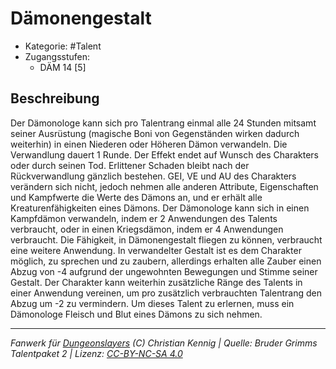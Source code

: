 <!---
Dies ist ein Fanwerk für DUNGEONSLAYERS (C) von Christian Kennig

Quellen:      [Bruder Grimms Talentpaket 2](https://www.f-space.de/ds4/downloads.html)
              [Talentbeschreibungen](https://www.f-space.de/ds4/tools-talentcards.html)
License:      [CC-BY-NC-SA 4.0](https://creativecommons.org/licenses/by-nc-sa/4.0/deed.de)
Richtlinien:  [Fanwerkrichtlinien](https://www.dungeonslayers.net/fanwerk-richtlinien/)
Autor:        Zauberlehrling
-->

  
# Dämonengestalt  
- Kategorie: #Talent  
- Zugangsstufen:  
  - DÄM 14 [5]  

## Beschreibung  
Der Dämonologe kann sich pro Talentrang einmal alle 24 Stunden mitsamt seiner Ausrüstung (magische Boni von Gegenständen wirken dadurch weiterhin) in einen Niederen oder Höheren Dämon verwandeln. Die Verwandlung dauert 1 Runde. Der Effekt endet auf Wunsch des Charakters oder durch seinen Tod. Erlittener Schaden bleibt nach der Rückverwandlung gänzlich bestehen. GEI, VE und AU des Charakters verändern sich nicht, jedoch nehmen alle anderen Attribute, Eigenschaften und Kampfwerte die Werte des Dämons an, und er erhält alle Kreaturenfähigkeiten eines Dämons. Der Dämonologe kann sich in einen Kampfdämon verwandeln, indem er 2 Anwendungen des Talents verbraucht, oder in einen Kriegsdämon, indem er 4 Anwendungen verbraucht. Die Fähigkeit, in Dämonengestalt fliegen zu können, verbraucht eine weitere Anwendung. In verwandelter Gestalt ist es dem Charakter möglich, zu sprechen und zu zaubern, allerdings erhalten alle Zauber einen Abzug von -4 aufgrund der ungewohnten Bewegungen und Stimme seiner Gestalt. Der Charakter kann weiterhin zusätzliche Ränge des Talents in einer Anwendung vereinen, um pro zusätzlich verbrauchten Talentrang den Abzug um -2 zu vermindern. Um dieses Talent zu erlernen, muss ein Dämonologe Fleisch und Blut eines Dämons zu sich nehmen.


___  
*Fanwerk für [Dungeonslayers](https://www.dungeonslayers.net/) (C) Christian Kennig | Quelle: Bruder Grimms Talentpaket 2 | Lizenz: [CC-BY-NC-SA 4.0](https://creativecommons.org/licenses/by-nc-sa/4.0/deed.de)*  